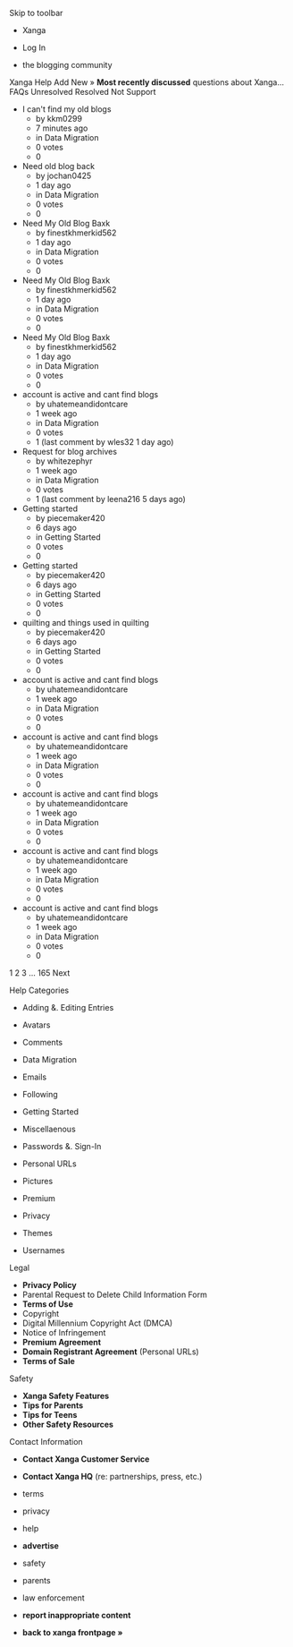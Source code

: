 Skip to toolbar

*   Xanga

*   Log In

*   the blogging community

Xanga Help Add New » **Most recently discussed** questions about Xanga… FAQs Unresolved Resolved Not Support

*   I can't find my old blogs
    *   by kkm0299
    *   7 minutes ago
    *   in Data Migration
    *   0 votes
    *   0
*   Need old blog back
    *   by jochan0425
    *   1 day ago
    *   in Data Migration
    *   0 votes
    *   0
*   Need My Old Blog Baxk
    *   by finestkhmerkid562
    *   1 day ago
    *   in Data Migration
    *   0 votes
    *   0
*   Need My Old Blog Baxk
    *   by finestkhmerkid562
    *   1 day ago
    *   in Data Migration
    *   0 votes
    *   0
*   Need My Old Blog Baxk
    *   by finestkhmerkid562
    *   1 day ago
    *   in Data Migration
    *   0 votes
    *   0
*   account is active and cant find blogs
    *   by uhatemeandidontcare
    *   1 week ago
    *   in Data Migration
    *   0 votes
    *   1 (last comment by wles32 1 day ago)
*   Request for blog archives
    *   by whitezephyr
    *   1 week ago
    *   in Data Migration
    *   0 votes
    *   1 (last comment by leena216 5 days ago)
*   Getting started
    *   by piecemaker420
    *   6 days ago
    *   in Getting Started
    *   0 votes
    *   0
*   Getting started
    *   by piecemaker420
    *   6 days ago
    *   in Getting Started
    *   0 votes
    *   0
*   quilting and things used in quilting
    *   by piecemaker420
    *   6 days ago
    *   in Getting Started
    *   0 votes
    *   0
*   account is active and cant find blogs
    *   by uhatemeandidontcare
    *   1 week ago
    *   in Data Migration
    *   0 votes
    *   0
*   account is active and cant find blogs
    *   by uhatemeandidontcare
    *   1 week ago
    *   in Data Migration
    *   0 votes
    *   0
*   account is active and cant find blogs
    *   by uhatemeandidontcare
    *   1 week ago
    *   in Data Migration
    *   0 votes
    *   0
*   account is active and cant find blogs
    *   by uhatemeandidontcare
    *   1 week ago
    *   in Data Migration
    *   0 votes
    *   0
*   account is active and cant find blogs
    *   by uhatemeandidontcare
    *   1 week ago
    *   in Data Migration
    *   0 votes
    *   0

1 2 3 ... 165 Next

Help Categories

*   Adding &. Editing Entries
*   Avatars
*   Comments
*   Data Migration
*   Emails
*   Following
*   Getting Started
*   Miscellaenous

*   Passwords &. Sign-In
*   Personal URLs
*   Pictures
*   Premium
*   Privacy
*   Themes
*   Usernames

Legal

*   **Privacy Policy**
*   Parental Request to Delete Child Information Form
*   **Terms of Use**
*   Copyright
*   Digital Millennium Copyright Act (DMCA)
*   Notice of Infringement
*   **Premium Agreement**
*   **Domain Registrant Agreement** (Personal URLs)
*   **Terms of Sale**

Safety

*   **Xanga Safety Features**
*   **Tips for Parents**
*   **Tips for Teens**
*   **Other Safety Resources**

Contact Information

*   **Contact Xanga Customer Service**
*   **Contact Xanga HQ** (re: partnerships, press, etc.)

*   terms
*   privacy
*   help
*   **advertise**

*   safety
*   parents
*   law enforcement
*   **report inappropriate content**

*   **back to xanga frontpage »**